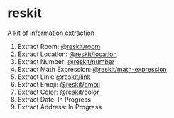 # reskit

A kit of information extraction

1. Extract Room: [@reskit/room](https://github.com/simo-an/reskit/tree/main/packages/room)
2. Extract Location: [@reskit/location](https://github.com/simo-an/reskit/tree/main/packages/location)
3. Extract Number: [@reskit/number](https://github.com/simo-an/reskit/tree/main/packages/number)
4. Extract Math Expression: [@reskit/math-expression](https://github.com/simo-an/reskit/tree/main/packages/math-expression)
5. Extract Link: [@reskit/link](https://github.com/simo-an/reskit/tree/main/packages/link)
6. Extract Emoji: [@reskit/emoji](https://github.com/simo-an/reskit/tree/main/packages/emoji)
7. Extract Color: [@reskit/color](https://github.com/simo-an/reskit/tree/main/packages/color)
8. Extract Date: In Progress
9. Extract Address: In Progress
